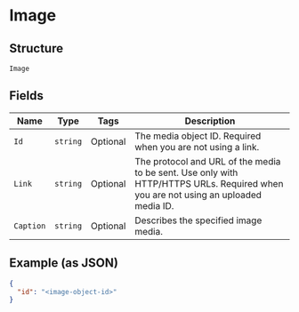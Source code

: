 
# Image

## Structure

`Image`

## Fields

| Name | Type | Tags | Description |
|  --- | --- | --- | --- |
| `Id` | `string` | Optional | The media object ID. Required when you are not using a link. |
| `Link` | `string` | Optional | The protocol and URL of the media to be sent. Use only with HTTP/HTTPS URLs. Required when you are not using an uploaded media ID. |
| `Caption` | `string` | Optional | Describes the specified image media. |

## Example (as JSON)

```json
{
  "id": "<image-object-id>"
}
```

